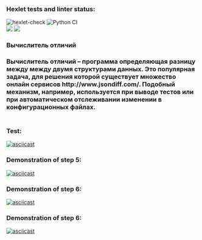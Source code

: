 ### Hexlet tests and linter status:
![hexlet-check](https://github.com/Evglit/python-project-lvl2/workflows/hexlet-check/badge.svg)
![Python CI](https://github.com/Evglit/python-project-lvl2/workflows/Python%20CI/badge.svg)<br>
<a href="https://codeclimate.com/github/Evglit/python-project-lvl2/maintainability"><img src="https://api.codeclimate.com/v1/badges/35ca774200bb963b711f/maintainability" /></a>
<a href="https://codeclimate.com/github/Evglit/python-project-lvl2/test_coverage"><img src="https://api.codeclimate.com/v1/badges/35ca774200bb963b711f/test_coverage" /></a><br>

<h3>Вычислитель отличий<h3>
Вычислитель отличий – программа определяющая разницу между между двумя структурами данных. Это популярная задача, для решения которой существует множество онлайн сервисов http://www.jsondiff.com/. Подобный механизм, например, используется при выводе тестов или при автоматическом отслеживании изменении в конфигурационных файлах.<br><br>

### Test:
[![asciicast](https://asciinema.org/a/V71sJYZpaf5sRzXoEOdINp84V.svg)](https://asciinema.org/a/V71sJYZpaf5sRzXoEOdINp84V)<br>

### Demonstration of step 5:
[![asciicast](https://asciinema.org/a/AVvEMwofDQBHrgLLjKaRpLKMj.svg)](https://asciinema.org/a/AVvEMwofDQBHrgLLjKaRpLKMj)<br>

### Demonstration of step 6:
[![asciicast](https://asciinema.org/a/KBjUqI8aQA7VlRdGnIRDW9H9P.svg)](https://asciinema.org/a/KBjUqI8aQA7VlRdGnIRDW9H9P)<br>

### Demonstration of step 6:
[![asciicast](https://asciinema.org/a/FcnSVuBU5nmqIazD9O3oD39qK.svg)](https://asciinema.org/a/FcnSVuBU5nmqIazD9O3oD39qK)
